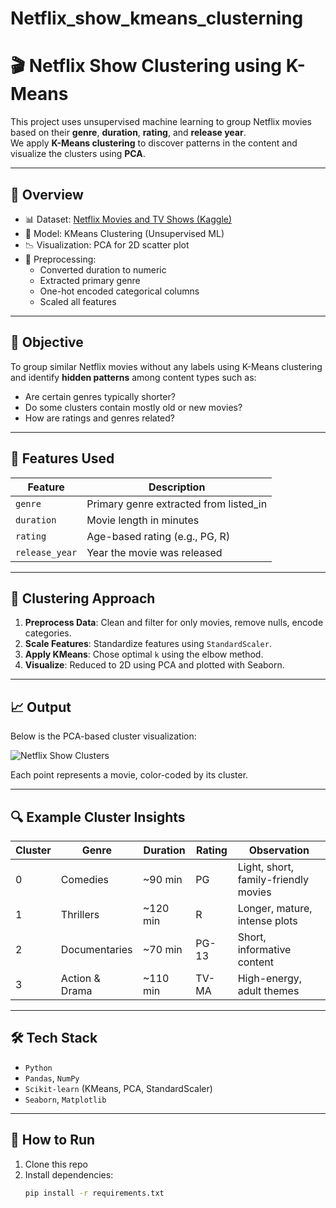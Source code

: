 # Netflix_show_kmeans_clusterning
# 🎬 Netflix Show Clustering using K-Means

This project uses unsupervised machine learning to group Netflix movies based on their **genre**, **duration**, **rating**, and **release year**.  
We apply **K-Means clustering** to discover patterns in the content and visualize the clusters using **PCA**.

---

## 🚀 Overview

- 📊 Dataset: [Netflix Movies and TV Shows (Kaggle)](https://www.kaggle.com/datasets/shivamb/netflix-shows)
- 🤖 Model: KMeans Clustering (Unsupervised ML)
- 📉 Visualization: PCA for 2D scatter plot
- 🧹 Preprocessing:
  - Converted duration to numeric
  - Extracted primary genre
  - One-hot encoded categorical columns
  - Scaled all features

---

## 🧠 Objective

To group similar Netflix movies without any labels using K-Means clustering and identify **hidden patterns** among content types such as:

- Are certain genres typically shorter?
- Do some clusters contain mostly old or new movies?
- How are ratings and genres related?

---

## 📁 Features Used

| Feature        | Description                            |
|----------------|----------------------------------------|
| `genre`        | Primary genre extracted from listed_in |
| `duration`     | Movie length in minutes                |
| `rating`       | Age-based rating (e.g., PG, R)         |
| `release_year` | Year the movie was released            |

---

## 📌 Clustering Approach

1. **Preprocess Data**: Clean and filter for only movies, remove nulls, encode categories.
2. **Scale Features**: Standardize features using `StandardScaler`.
3. **Apply KMeans**: Chose optimal `k` using the elbow method.
4. **Visualize**: Reduced to 2D using PCA and plotted with Seaborn.

---

## 📈 Output

Below is the PCA-based cluster visualization:

![Netflix Show Clusters](path-to-your-image.png)

Each point represents a movie, color-coded by its cluster.

---

## 🔍 Example Cluster Insights

| Cluster | Genre           | Duration | Rating | Observation                          |
|---------|------------------|----------|--------|--------------------------------------|
| 0       | Comedies         | ~90 min  | PG     | Light, short, family-friendly movies |
| 1       | Thrillers        | ~120 min | R      | Longer, mature, intense plots        |
| 2       | Documentaries    | ~70 min  | PG-13  | Short, informative content           |
| 3       | Action & Drama   | ~110 min | TV-MA  | High-energy, adult themes            |

---

## 🛠 Tech Stack

- `Python`
- `Pandas`, `NumPy`
- `Scikit-learn` (KMeans, PCA, StandardScaler)
- `Seaborn`, `Matplotlib`

---

## 🧾 How to Run

1. Clone this repo  
2. Install dependencies:  
   ```bash
   pip install -r requirements.txt
